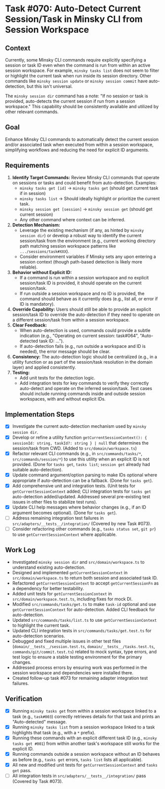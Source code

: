 # Task #070: Auto-Detect Current Session/Task in Minsky CLI from Session Workspace

## Context

Currently, some Minsky CLI commands require explicitly specifying a session or task ID even when the command is run from within an active session workspace. For example, `minsky tasks list` does not seem to filter or highlight the current task when run inside its session directory. Other commands like `minsky session update` or `minsky session commit` have auto-detection, but this isn't universal.

The `minsky session dir` command has a note: "If no session or task is provided, auto-detects the current session if run from a session workspace." This capability should be consistently available and utilized by other relevant commands.

## Goal

Enhance Minsky CLI commands to automatically detect the current session and/or associated task when executed from within a session workspace, simplifying workflows and reducing the need for explicit ID arguments.

## Requirements

1.  **Identify Target Commands:** Review Minsky CLI commands that operate on sessions or tasks and could benefit from auto-detection. Examples:
    - `minsky tasks get [id]` -> `minsky tasks get` (should get current task if in session)
    - `minsky tasks list` -> Should ideally highlight or prioritize the current task.
    - `minsky session get [session]` -> `minsky session get` (should get current session)
    - Any other command where context can be inferred.
2.  **Detection Mechanism:**
    - Leverage the existing mechanism (if any, as hinted by `minsky session dir`) or develop a robust way to identify the current session/task from the environment (e.g., current working directory path matching session workspace patterns like `.../sessions/task#XXX`).
    - Consider environment variables if Minsky sets any upon entering a session context (though path-based detection is likely more reliable).
3.  **Behavior without Explicit ID:**
    - If a command is run within a session workspace and no explicit session/task ID is provided, it should operate on the current session/task.
    - If run outside a session workspace and no ID is provided, the command should behave as it currently does (e.g., list all, or error if ID is mandatory).
4.  **Override Capability:** Users should still be able to provide an explicit session/task ID to override the auto-detection if they need to operate on a different session/task from within a session workspace.
5.  **Clear Feedback:**
    - When auto-detection is used, commands could provide a subtle indication (e.g., "Operating on current session: task#064", "Auto-detected task ID: ...").
    - If auto-detection fails (e.g., run outside a workspace and ID is needed), the error message should be clear.
6.  **Consistency:** The auto-detection logic should be centralized (e.g., in a utility function or as part of the session/task resolution in the domain layer) and applied consistently.
7.  **Testing:**
    - Add unit tests for the detection logic.
    - Add integration tests for key commands to verify they correctly auto-detect and operate on the inferred session/task. Test cases should include running commands inside and outside session workspaces, with and without explicit IDs.

## Implementation Steps

- [x] Investigate the current auto-detection mechanism used by `minsky session dir`.
- [x] Develop or refine a utility function `getCurrentSessionContext(): { sessionId: string, taskId?: string } | null` that determines the session/task from CWD. (Added to `src/domain/workspace.ts`)
- [x] Refactor relevant CLI commands (e.g., in `src/commands/tasks/*`, `src/commands/session/*`) to use this utility when an explicit ID is not provided. (Done for `tasks get`, `tasks list`; `session get` already had suitable auto-detection).
- [x] Update command argument/option parsing to make IDs optional where appropriate if auto-detection can be a fallback. (Done for `tasks get`).
- [x] Add comprehensive unit and integration tests. (Unit tests for `getCurrentSessionContext` added; CLI integration tests for `tasks get` auto-detection added/updated. Addressed several pre-existing test issues in other files to stabilize test runs).
- [x] Update CLI help messages where behavior changes (e.g., if an ID argument becomes optional). (Done for `tasks get`).
- [ ] Address remaining integration test failures in `src/adapters/__tests__/integration/` (Covered by new Task #073).
- [ ] Consider refactoring other commands (e.g., `tasks status set`, `git pr`) to use `getCurrentSessionContext` where applicable.

## Work Log

- Investigated `minsky session dir` and `src/domain/workspace.ts` to understand existing auto-detection.
- Designed and implemented `getCurrentSessionContext` in `src/domain/workspace.ts` to return both session and associated task ID.
- Refactored `getCurrentSessionContext` to accept `getCurrentSessionFn` as a dependency for better testability.
- Added unit tests for `getCurrentSessionContext` in `src/domain/workspace.test.ts`, including fixes for mock DI.
- Modified `src/commands/tasks/get.ts` to make `task-id` optional and use `getCurrentSessionContext` for auto-detection. Added CLI feedback for auto-detection.
- Updated `src/commands/tasks/list.ts` to use `getCurrentSessionContext` to highlight the current task.
- Updated CLI integration tests in `src/commands/tasks/get.test.ts` for auto-detection scenarios.
- Debugged and fixed multiple issues in other test files (`domain/__tests__/session.test.ts`, `domain/__tests__/tasks.test.ts`, `commands/git/commit.test.ts`) related to mock syntax, type errors, and test logic to ensure a stable testing environment for the primary changes.
- Addressed process errors by ensuring work was performed in the session workspace and dependencies were installed there.
- Created follow-up task #073 for remaining adapter integration test failures.

## Verification

- [x] Running `minsky tasks get` from within a session workspace linked to a task (e.g., `task#003`) correctly retrieves details for that task and prints an "Auto-detected" message.
- [x] Running `minsky tasks list` from a session workspace linked to a task highlights that task (e.g., with a `*` prefix).
- [x] Running these commands with an explicit different task ID (e.g., `minsky tasks get #001`) from within another task's workspace still works for the explicit ID.
- [x] Running commands outside a session workspace without an ID behaves as before (e.g., `tasks get` errors, `tasks list` lists all applicable).
- [x] All new and modified unit tests for `getCurrentSessionContext` and `tasks get` pass.
- [ ] All integration tests in `src/adapters/__tests__/integration/` pass (Covered by Task #073).
